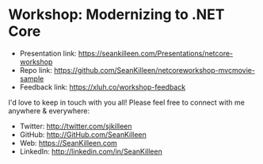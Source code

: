 # Workshop: Modernizing to .NET Core

* Presentation link: https://seankilleen.com/Presentations/netcore-workshop
* Repo link: https://github.com/SeanKilleen/netcoreworkshop-mvcmovie-sample
* Feedback link: https://xluh.co/workshop-feedback

I'd love to keep in touch with you all! Please feel free to connect with me anywhere & everywhere:

* Twitter: http://twitter.com/sjkilleen
* GitHub: http://GitHub.com/SeanKilleen
* Web: https://SeanKilleen.com
* LinkedIn: http://linkedin.com/in/SeanKilleen
